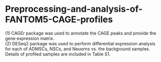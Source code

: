 # Preprocessing-and-analysis-of-FANTOM5-CAGE-profiles
(1) CAGEr package was used to annotate the CAGE peaks and provide the gene expression matrix.<br /> 
(2) DESeq2 package was used to perform differential expression analysis for each of ADMSCs, NSCs, and Neuorns vs. the background samples. Details of profiled samples are included in Table S1.<br />

